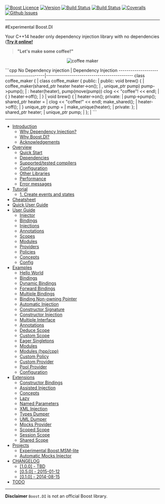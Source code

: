 <a href="http://www.boost.org/LICENSE_1_0.txt" target="_blank">![Boost Licence](http://img.shields.io/badge/license-boost-blue.svg)</a>
<a href="https://github.com/boost-experimental/di/releases" target="_blank">![Version](https://badge.fury.io/gh/boost-experimental%2Fdi.svg)</a>
<a href="https://travis-ci.org/boost-experimental/di" target="_blank">![Build Status](https://img.shields.io/travis/boost-experimental/di/cpp14.svg?label=linux/osx)</a>
<a href="https://ci.appveyor.com/project/boost-experimental/di" target="_blank">![Build Status](https://img.shields.io/appveyor/ci/boost-experimental/di/cpp14.svg?label=windows)</a>
<a href="https://coveralls.io/r/boost-experimental/di?branch=cpp14" target="_blank">![Coveralls](http://img.shields.io/coveralls/boost-experimental/di/cpp14.svg)</a>
<a href="http://github.com/boost-experimental/di/issues" target="_blank">![Github Issues](https://img.shields.io/github/issues/boost-experimental/di.svg)</a>

---------------------------------------

#Experimental Boost.DI

Your C++14 header only dependency injection library with no dependencies ([__Try it online!__](http://boost-experimental.github.io/di/cpp14/boost/libs/di/doc/html/examples/index.html#hello-world)

> **"Let's make some coffee!"**

<p align="center"><img src="https://raw.githubusercontent.com/boost-experimental/di/cpp14/doc/images/coffee_maker.png" alt="coffee maker"/></p>
```cpp
No Dependency injection                 | Dependency Injection
----------------------------------------|--------------------------------------------
class coffee_maker {                    | class coffee_maker {
public:                                 | public:
    void brew() {                       |   coffee_maker(shared_ptr<iheater> heater
        heater->on();                   |              , unique_ptr<ipump> pump)
        pump->pump();                   |         : heater(heater), pump(move(pump))
        clog << "coffee"! << endl;      |     { }
        heater->off();                  |
    }                                   |     void brew() {
                                        |         heater->on();
private:                                |         pump->pump();
    shared_ptr<iheater> heater =        |         clog << "coffee!" << endl;
        make_shared<electric_heater>(); |         heater->off();
                                        |     }
    unique_ptr<ipump> pump =            |
        make_unique<heat_pump>(heater); | private:
};                                      |     shared_ptr<iheater> heater;
                                        |     unique_ptr<ipump> pump;
                                        | };
                                        |
```

---------------------------------------

[](GENERATE_TOC_BEGIN)

* [Introduction](http://boost-experimental.github.io/di/cpp14/boost/libs/di/doc/html/index.html)
    * [Why Dependency Injection?](http://boost-experimental.github.io/di/cpp14/boost/libs/di/doc/html/index.html#why-dependency-injection)
    * [Why Boost.DI?](http://boost-experimental.github.io/di/cpp14/boost/libs/di/doc/html/index.html#why-boostdi)
    * [Acknowledgements](http://boost-experimental.github.io/di/cpp14/boost/libs/di/doc/html/index.html#acknowledgements)
* [Overview](http://boost-experimental.github.io/di/cpp14/boost/libs/di/doc/html/overview/index.html)
    * [Quick Start](http://boost-experimental.github.io/di/cpp14/boost/libs/di/doc/html/overview/index.html#quick-start)
    * [Dependencies](http://boost-experimental.github.io/di/cpp14/boost/libs/di/doc/html/overview/index.html#dependencies)
    * [Supported/tested compilers](http://boost-experimental.github.io/di/cpp14/boost/libs/di/doc/html/overview/index.html#supportedtested-compilers)
    * [Configuration](http://boost-experimental.github.io/di/cpp14/boost/libs/di/doc/html/overview/index.html#configuration)
    * [Other Libraries](http://boost-experimental.github.io/di/cpp14/boost/libs/di/doc/html/overview/index.html#other-libraries)
    * [Performance](http://boost-experimental.github.io/di/cpp14/boost/libs/di/doc/html/overview/index.html#performance)
    * [Error messages](http://boost-experimental.github.io/di/cpp14/boost/libs/di/doc/html/overview/index.html#error-messages)
* [Tutorial](http://boost-experimental.github.io/di/cpp14/boost/libs/di/doc/html/tutorial/index.html)
    * [1. Create events and states](http://boost-experimental.github.io/di/cpp14/boost/libs/di/doc/html/tutorial/index.html#1-create-events-and-states)
* [Cheatsheet](http://boost-experimental.github.io/di/cpp14/boost/libs/di/doc/html/cheatsheet/index.html)
* [Quick User Guide](http://boost-experimental.github.io/di/cpp14/boost/libs/di/doc/html/quick_user_guide/index.html)
* [User Guide](http://boost-experimental.github.io/di/cpp14/boost/libs/di/doc/html/user_guide/index.html)
    * [Injector](http://boost-experimental.github.io/di/cpp14/boost/libs/di/doc/html/user_guide/index.html#injector)
    * [Bindings](http://boost-experimental.github.io/di/cpp14/boost/libs/di/doc/html/user_guide/index.html#bindings)
    * [Injections](http://boost-experimental.github.io/di/cpp14/boost/libs/di/doc/html/user_guide/index.html#injections)
    * [Annotations](http://boost-experimental.github.io/di/cpp14/boost/libs/di/doc/html/user_guide/index.html#annotations)
    * [Scopes](http://boost-experimental.github.io/di/cpp14/boost/libs/di/doc/html/user_guide/index.html#scopes)
    * [Modules](http://boost-experimental.github.io/di/cpp14/boost/libs/di/doc/html/user_guide/index.html#modules)
    * [Providers](http://boost-experimental.github.io/di/cpp14/boost/libs/di/doc/html/user_guide/index.html#providers)
    * [Policies](http://boost-experimental.github.io/di/cpp14/boost/libs/di/doc/html/user_guide/index.html#policies)
    * [Concepts](http://boost-experimental.github.io/di/cpp14/boost/libs/di/doc/html/user_guide/index.html#concepts)
    * [Config](http://boost-experimental.github.io/di/cpp14/boost/libs/di/doc/html/user_guide/index.html#config)
* [Examples](http://boost-experimental.github.io/di/cpp14/boost/libs/di/doc/html/examples/index.html)
    * [Hello World](http://boost-experimental.github.io/di/cpp14/boost/libs/di/doc/html/examples/index.html#hello-world)
    * [Bindings](http://boost-experimental.github.io/di/cpp14/boost/libs/di/doc/html/examples/index.html#bindings)
    * [Dynamic Bindings](http://boost-experimental.github.io/di/cpp14/boost/libs/di/doc/html/examples/index.html#dynamic-bindings)
    * [Forward Bindings](http://boost-experimental.github.io/di/cpp14/boost/libs/di/doc/html/examples/index.html#forward-bindings)
    * [Multiple Bindings](http://boost-experimental.github.io/di/cpp14/boost/libs/di/doc/html/examples/index.html#multiple-bindings)
    * [Binding Non-owning Pointer](http://boost-experimental.github.io/di/cpp14/boost/libs/di/doc/html/examples/index.html#binding-non-owning-pointer)
    * [Automatic Injection](http://boost-experimental.github.io/di/cpp14/boost/libs/di/doc/html/examples/index.html#automatic-injection)
    * [Constructor Signature](http://boost-experimental.github.io/di/cpp14/boost/libs/di/doc/html/examples/index.html#constructor-signature)
    * [Constructor Injection](http://boost-experimental.github.io/di/cpp14/boost/libs/di/doc/html/examples/index.html#constructor-injection)
    * [Multiple Interface](http://boost-experimental.github.io/di/cpp14/boost/libs/di/doc/html/examples/index.html#multiple-interface)
    * [Annotations](http://boost-experimental.github.io/di/cpp14/boost/libs/di/doc/html/examples/index.html#annotations)
    * [Deduce Scope](http://boost-experimental.github.io/di/cpp14/boost/libs/di/doc/html/examples/index.html#deduce-scope)
    * [Custom Scope](http://boost-experimental.github.io/di/cpp14/boost/libs/di/doc/html/examples/index.html#custom-scope)
    * [Eager Singletons](http://boost-experimental.github.io/di/cpp14/boost/libs/di/doc/html/examples/index.html#eager-singletons)
    * [Modules](http://boost-experimental.github.io/di/cpp14/boost/libs/di/doc/html/examples/index.html#modules)
    * [Modules (hpp/cpp)](http://boost-experimental.github.io/di/cpp14/boost/libs/di/doc/html/examples/index.html#modules-hppcpp)
    * [Custom Policy](http://boost-experimental.github.io/di/cpp14/boost/libs/di/doc/html/examples/index.html#custom-policy)
    * [Custom Provider](http://boost-experimental.github.io/di/cpp14/boost/libs/di/doc/html/examples/index.html#custom-provider)
    * [Pool Provider](http://boost-experimental.github.io/di/cpp14/boost/libs/di/doc/html/examples/index.html#pool-provider)
    * [Configuration](http://boost-experimental.github.io/di/cpp14/boost/libs/di/doc/html/examples/index.html#configuration)
* [Extensions](http://boost-experimental.github.io/di/cpp14/boost/libs/di/doc/html/extensions/index.html)
    * [Constructor Bindings](http://boost-experimental.github.io/di/cpp14/boost/libs/di/doc/html/extensions/index.html#constructor-bindings)
    * [Assisted Injection](http://boost-experimental.github.io/di/cpp14/boost/libs/di/doc/html/extensions/index.html#assisted-injection)
    * [Concepts](http://boost-experimental.github.io/di/cpp14/boost/libs/di/doc/html/extensions/index.html#concepts)
    * [Lazy](http://boost-experimental.github.io/di/cpp14/boost/libs/di/doc/html/extensions/index.html#lazy)
    * [Named Parameters](http://boost-experimental.github.io/di/cpp14/boost/libs/di/doc/html/extensions/index.html#named-parameters)
    * [XML Injection](http://boost-experimental.github.io/di/cpp14/boost/libs/di/doc/html/extensions/index.html#xml-injection)
    * [Types Dumper](http://boost-experimental.github.io/di/cpp14/boost/libs/di/doc/html/extensions/index.html#types-dumper)
    * [UML Dumper](http://boost-experimental.github.io/di/cpp14/boost/libs/di/doc/html/extensions/index.html#uml-dumper)
    * [Mocks Provider](http://boost-experimental.github.io/di/cpp14/boost/libs/di/doc/html/extensions/index.html#mocks-provider)
    * [Scoped Scope](http://boost-experimental.github.io/di/cpp14/boost/libs/di/doc/html/extensions/index.html#scoped-scope)
    * [Session Scope](http://boost-experimental.github.io/di/cpp14/boost/libs/di/doc/html/extensions/index.html#session-scope)
    * [Shared Scope](http://boost-experimental.github.io/di/cpp14/boost/libs/di/doc/html/extensions/index.html#shared-scope)
* [Projects](http://boost-experimental.github.io/di/cpp14/boost/libs/di/doc/html/projects/index.html)
    * [Experimental Boost.MSM-lite](http://boost-experimental.github.io/di/cpp14/boost/libs/di/doc/html/projects/index.html#experimental-boostmsm-lite)
    * [Automatic Mocks Injector](http://boost-experimental.github.io/di/cpp14/boost/libs/di/doc/html/projects/index.html#automatic-mocks-injector)
* [CHANGELOG](http://boost-experimental.github.io/di/cpp14/boost/libs/di/doc/html/CHANGELOG/index.html)
    * [ [1.0.0] - TBD](http://boost-experimental.github.io/di/cpp14/boost/libs/di/doc/html/CHANGELOG/index.html#-100-tbd)
    * [ [0.5.0] - 2015-01-12](http://boost-experimental.github.io/di/cpp14/boost/libs/di/doc/html/CHANGELOG/index.html#-050-2015-01-12)
    * [ [0.1.0] - 2014-08-15](http://boost-experimental.github.io/di/cpp14/boost/libs/di/doc/html/CHANGELOG/index.html#-010-2014-08-15)
* [TODO](http://boost-experimental.github.io/di/cpp14/boost/libs/di/doc/html/TODO/index.html)

[](GENERATE_TOC_END)

---

**Disclaimer** `Boost.DI` is not an official Boost library.
